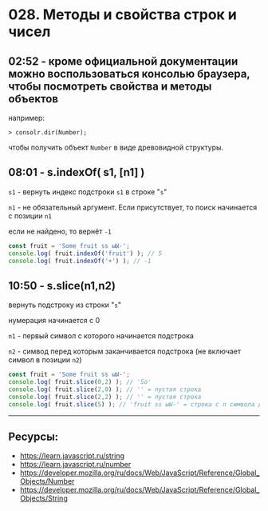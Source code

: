 # 028. Методы и свойства строк и чисел

## 02:52 - кроме официальной документации можно воспользоваться консолью браузера, чтобы посмотреть свойства и методы объектов

например:

	> consolr.dir(Number);

чтобы получить объект `Number` в виде древовидной структуры.

## 08:01 - s.indexOf( s1, [n1] )

`s1`  - вернуть индекс подстроки `s1` в строке "`s`"

`n1` - не обязательный аргумент. Если присутствует, то поиск начинается с позиции `n1`

если не найдено, то вернёт `-1`

```javascript
const fruit = 'Some fruit ss ыЫ-';
console.log( fruit.indexOf('fruit') ); // 5
console.log( fruit.indexOf('+') ); // -1
```

## 10:50 - s.slice(n1,n2)

вернуть подстроку из строки "`s`"

нумерация начинается с 0

`n1` - первый символ с которого начинается подстрока

`n2` - симвод перед которым заканчивается подстрока (не включает символ в позиции `n2`)

```javascript
const fruit = 'Some fruit ss ыЫ-';
console.log( fruit.slice(0,2) ); // 'So'
console.log( fruit.slice(2,0) ); // '' = пустая строка
console.log( fruit.slice(2,2) ); // '' = пустая строка
console.log( fruit.slice(5) ); // 'fruit ss ыЫ-' = строка с n символа до конца
```

---
## Ресурсы:
- <https://learn.javascript.ru/string>
- <https://learn.javascript.ru/number>
- <https://developer.mozilla.org/ru/docs/Web/JavaScript/Reference/Global_Objects/Number>
- <https://developer.mozilla.org/ru/docs/Web/JavaScript/Reference/Global_Objects/String>

